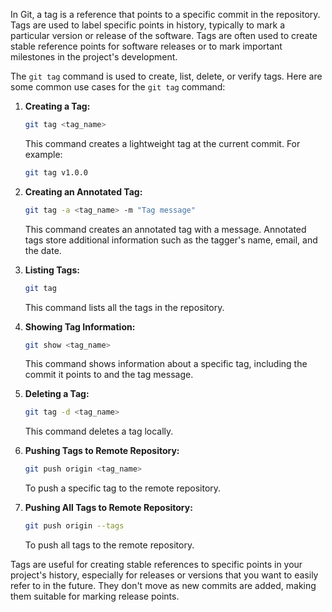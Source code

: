 In Git, a tag is a reference that points to a specific commit in the repository. Tags are used to label specific points in history, typically to mark a particular version or release of the software. Tags are often used to create stable reference points for software releases or to mark important milestones in the project's development.

The `git tag` command is used to create, list, delete, or verify tags. Here are some common use cases for the `git tag` command:

1. **Creating a Tag:**
   ```bash
   git tag <tag_name>
   ```
   This command creates a lightweight tag at the current commit. For example:
   ```bash
   git tag v1.0.0
   ```

2. **Creating an Annotated Tag:**
   ```bash
   git tag -a <tag_name> -m "Tag message"
   ```
   This command creates an annotated tag with a message. Annotated tags store additional information such as the tagger's name, email, and the date.

3. **Listing Tags:**
   ```bash
   git tag
   ```
   This command lists all the tags in the repository.

4. **Showing Tag Information:**
   ```bash
   git show <tag_name>
   ```
   This command shows information about a specific tag, including the commit it points to and the tag message.

5. **Deleting a Tag:**
   ```bash
   git tag -d <tag_name>
   ```
   This command deletes a tag locally.

6. **Pushing Tags to Remote Repository:**
   ```bash
   git push origin <tag_name>
   ```
   To push a specific tag to the remote repository.

7. **Pushing All Tags to Remote Repository:**
   ```bash
   git push origin --tags
   ```
   To push all tags to the remote repository.

Tags are useful for creating stable references to specific points in your project's history, especially for releases or versions that you want to easily refer to in the future. They don't move as new commits are added, making them suitable for marking release points.